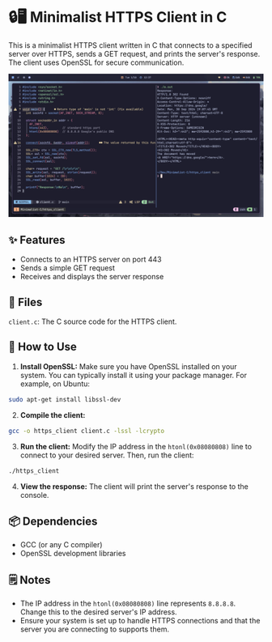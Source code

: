 # 🔒🖥️ Minimalist HTTPS Client in C

This is a minimalist HTTPS client written in C that connects to a specified server over HTTPS, sends a GET request, and prints the server's response. The client uses OpenSSL for secure communication.

![chat_server](/screenshots/https_client.png)

## ✨ Features

- Connects to an HTTPS server on port 443
- Sends a simple GET request
- Receives and displays the server response

## 📂 Files

`client.c`: The C source code for the HTTPS client.

## 🚀 How to Use

1. **Install OpenSSL:** Make sure you have OpenSSL installed on your system. You can typically install it using your package manager. For example, on Ubuntu:

```bash
sudo apt-get install libssl-dev
```

2. **Compile the client:**

```bash
gcc -o https_client client.c -lssl -lcrypto
```

3. **Run the client:** Modify the IP address in the `htonl(0x08080808)` line to connect to your desired server. Then, run the client:

```bash
./https_client
```

4. **View the response:** The client will print the server's response to the console.

## 📦 Dependencies

- GCC (or any C compiler)
- OpenSSL development libraries

## 🗒️ Notes

- The IP address in the `htonl(0x08080808)` line represents `8.8.8.8`. Change this to the desired server's IP address.
- Ensure your system is set up to handle HTTPS connections and that the server you are connecting to supports them.
